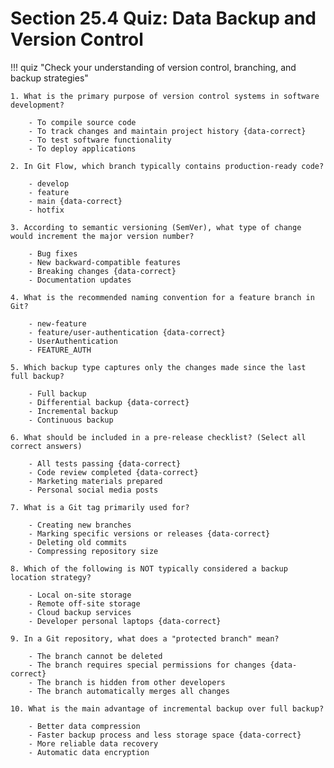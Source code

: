 # Section 25.4 Quiz: Data Backup and Version Control

!!! quiz "Check your understanding of version control, branching, and backup strategies"

    1. What is the primary purpose of version control systems in software development?

        - To compile source code
        - To track changes and maintain project history {data-correct}
        - To test software functionality
        - To deploy applications

    2. In Git Flow, which branch typically contains production-ready code?

        - develop
        - feature
        - main {data-correct}
        - hotfix

    3. According to semantic versioning (SemVer), what type of change would increment the major version number?

        - Bug fixes
        - New backward-compatible features
        - Breaking changes {data-correct}
        - Documentation updates

    4. What is the recommended naming convention for a feature branch in Git?

        - new-feature
        - feature/user-authentication {data-correct}
        - UserAuthentication
        - FEATURE_AUTH

    5. Which backup type captures only the changes made since the last full backup?

        - Full backup
        - Differential backup {data-correct}
        - Incremental backup
        - Continuous backup

    6. What should be included in a pre-release checklist? (Select all correct answers)

        - All tests passing {data-correct}
        - Code review completed {data-correct}
        - Marketing materials prepared
        - Personal social media posts

    7. What is a Git tag primarily used for?

        - Creating new branches
        - Marking specific versions or releases {data-correct}
        - Deleting old commits
        - Compressing repository size

    8. Which of the following is NOT typically considered a backup location strategy?

        - Local on-site storage
        - Remote off-site storage
        - Cloud backup services
        - Developer personal laptops {data-correct}

    9. In a Git repository, what does a "protected branch" mean?

        - The branch cannot be deleted
        - The branch requires special permissions for changes {data-correct}
        - The branch is hidden from other developers
        - The branch automatically merges all changes

    10. What is the main advantage of incremental backup over full backup?

        - Better data compression
        - Faster backup process and less storage space {data-correct}
        - More reliable data recovery
        - Automatic data encryption
